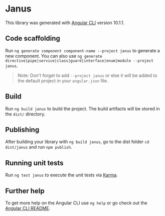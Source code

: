 # Janus

This library was generated with [Angular CLI](https://github.com/angular/angular-cli) version 10.1.1.

## Code scaffolding

Run `ng generate component component-name --project janus` to generate a new component. You can also use `ng generate directive|pipe|service|class|guard|interface|enum|module --project janus`.
> Note: Don't forget to add `--project janus` or else it will be added to the default project in your `angular.json` file. 

## Build

Run `ng build janus` to build the project. The build artifacts will be stored in the `dist/` directory.

## Publishing

After building your library with `ng build janus`, go to the dist folder `cd dist/janus` and run `npm publish`.

## Running unit tests

Run `ng test janus` to execute the unit tests via [Karma](https://karma-runner.github.io).

## Further help

To get more help on the Angular CLI use `ng help` or go check out the [Angular CLI README](https://github.com/angular/angular-cli/blob/master/README.md).
